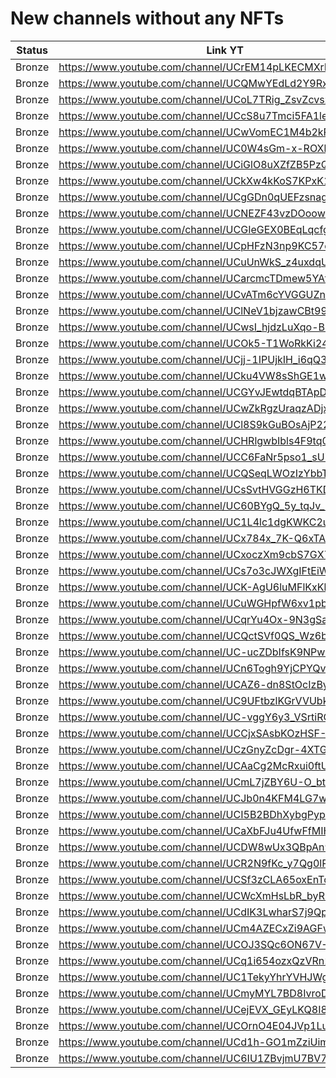 # New channels without any NFTs

| Status | Link YT | Link Channel |
| --- | --- | --- |
| Bronze | https://www.youtube.com/channel/UCrEM14pLKECMXrNWZJSIhVQ | https://gleev.xyz/channel/62745 |
| Bronze | https://www.youtube.com/channel/UCQMwYEdLd2Y9RxpIZfanuFA | https://gleev.xyz/channel/63714 |
| Bronze | https://www.youtube.com/channel/UCoL7TRig_ZsvZcvsz78P0oQ | https://gleev.xyz/channel/63772 |
| Bronze | https://www.youtube.com/channel/UCcS8u7Tmci5FA1lew81pSGA | https://gleev.xyz/channel/63773 |
| Bronze | https://www.youtube.com/channel/UCwVomEC1M4b2kRm8gedSsmQ | https://gleev.xyz/channel/63774 |
| Bronze | https://www.youtube.com/channel/UC0W4sGm-x-ROXlloFPLGmgA | https://gleev.xyz/channel/63782 |
| Bronze | https://www.youtube.com/channel/UCiGlO8uXZfZB5PzQUH48i1Q | https://gleev.xyz/channel/63784 |
| Bronze | https://www.youtube.com/channel/UCkXw4kKoS7KPxK1Bk2v-YzQ | https://gleev.xyz/channel/63789 |
| Bronze | https://www.youtube.com/channel/UCgGDn0qUEFzsnag3cTV7DYA | https://gleev.xyz/channel/63793 |
| Bronze | https://www.youtube.com/channel/UCNEZF43vzDOoowUDv_decOg | https://gleev.xyz/channel/63798 |
| Bronze | https://www.youtube.com/channel/UCGIeGEX0BEqLqcfg68ZrfFA | https://gleev.xyz/channel/63799 |
| Bronze | https://www.youtube.com/channel/UCpHFzN3np9KC57dBgdI_wmg | https://gleev.xyz/channel/63806 |
| Bronze | https://www.youtube.com/channel/UCuUnWkS_z4uxdqUqbAYeGHw | https://gleev.xyz/channel/63809 |
| Bronze | https://www.youtube.com/channel/UCarcmcTDmew5YAtJ-UrEV2Q | https://gleev.xyz/channel/63815 |
| Bronze | https://www.youtube.com/channel/UCvATm6cYVGGUZnHHqCsSrBA | https://gleev.xyz/channel/63820 |
| Bronze | https://www.youtube.com/channel/UClNeV1bjzawCBt99feZRFgg | https://gleev.xyz/channel/63821 |
| Bronze | https://www.youtube.com/channel/UCwsI_hjdzLuXqo-B1_bGO_w | https://gleev.xyz/channel/63822 |
| Bronze | https://www.youtube.com/channel/UCOk5-T1WoRkKi24IhMOFISw | https://gleev.xyz/channel/63828 |
| Bronze | https://www.youtube.com/channel/UCjj-1IPUjkIH_i6qQ37vOFQ | https://gleev.xyz/channel/63829 |
| Bronze | https://www.youtube.com/channel/UCku4VW8sShGE1wI_R0RNtCQ | https://gleev.xyz/channel/63832 |
| Bronze | https://www.youtube.com/channel/UCGYvJEwtdqBTApDphuHAksA | https://gleev.xyz/channel/63833 |
| Bronze | https://www.youtube.com/channel/UCwZkRgzUraqzADjxZYkVLIw | https://gleev.xyz/channel/63834 |
| Bronze | https://www.youtube.com/channel/UCl8S9kGuBOsAjP22D2Zjd7A | https://gleev.xyz/channel/63839 |
| Bronze | https://www.youtube.com/channel/UCHRlgwbIbls4F9tq0Ma74kQ | https://gleev.xyz/channel/63847 |
| Bronze | https://www.youtube.com/channel/UCC6FaNr5pso1_sU74LhR1Qw | https://gleev.xyz/channel/63849 |
| Bronze | https://www.youtube.com/channel/UCQSeqLWOzIzYbbTl8Lx05YA | https://gleev.xyz/channel/63851 |
| Bronze | https://www.youtube.com/channel/UCsSvtHVGGzH6TKDPhrm5WFA | https://gleev.xyz/channel/63853 |
| Bronze | https://www.youtube.com/channel/UC60BYgQ_5y_tqJv_PeUrjQA | https://gleev.xyz/channel/63861 |
| Bronze | https://www.youtube.com/channel/UC1L4lc1dgKWKC2uzgtAco9w | https://gleev.xyz/channel/63870 |
| Bronze | https://www.youtube.com/channel/UCx784x_7K-Q6xTAgl89yDNA | https://gleev.xyz/channel/63872 |
| Bronze | https://www.youtube.com/channel/UCxoczXm9cbS7GX7dgP1jmTw | https://gleev.xyz/channel/63873 |
| Bronze | https://www.youtube.com/channel/UCs7o3cJWXgIFtEiWCLAmS4Q | https://gleev.xyz/channel/63879 |
| Bronze | https://www.youtube.com/channel/UCK-AgU6luMFlKxKbWLRM-SA | https://gleev.xyz/channel/63881 |
| Bronze | https://www.youtube.com/channel/UCuWGHpfW6xv1pbDVZb5-KYw | https://gleev.xyz/channel/63884 |
| Bronze | https://www.youtube.com/channel/UCqrYu4Ox-9N3gSaxQtbeDaw | https://gleev.xyz/channel/63887 |
| Bronze | https://www.youtube.com/channel/UCQctSVf0QS_Wz6brmZHmeyQ | https://gleev.xyz/channel/63888 |
| Bronze | https://www.youtube.com/channel/UC-ucZDbIfsK9NPwuN-DDRHA | https://gleev.xyz/channel/63890 |
| Bronze | https://www.youtube.com/channel/UCn6Togh9YjCPYQv6GHfHUlA | https://gleev.xyz/channel/63895 |
| Bronze | https://www.youtube.com/channel/UCAZ6-dn8StOcIzBym7Tf0Zw | https://gleev.xyz/channel/63897 |
| Bronze | https://www.youtube.com/channel/UC9UFtbzlKGrVVUbkXLuzypQ | https://gleev.xyz/channel/63898 |
| Bronze | https://www.youtube.com/channel/UC-vggY6y3_VSrtiRQgsH3Tg | https://gleev.xyz/channel/63900 |
| Bronze | https://www.youtube.com/channel/UCCjxSAsbKOzHSF-H3wPhATQ | https://gleev.xyz/channel/63902 |
| Bronze | https://www.youtube.com/channel/UCzGnyZcDgr-4XTG8iNheXhQ | https://gleev.xyz/channel/63911 |
| Bronze | https://www.youtube.com/channel/UCAaCg2McRxui0ftUQDVrTkg | https://gleev.xyz/channel/63924 |
| Bronze | https://www.youtube.com/channel/UCmL7jZBY6U-O_btA8deOzXg | https://gleev.xyz/channel/63926 |
| Bronze | https://www.youtube.com/channel/UCJb0n4KFM4LG7wKEhiSJ79Q | https://gleev.xyz/channel/63927 |
| Bronze | https://www.youtube.com/channel/UCI5B2BDhXybgPypMV1v1v8g | https://gleev.xyz/channel/63928 |
| Bronze | https://www.youtube.com/channel/UCaXbFJu4UfwFfMIHuoZz8aw | https://gleev.xyz/channel/63931 |
| Bronze | https://www.youtube.com/channel/UCDW8wUx3QBpAn9oayhK9pJA | https://gleev.xyz/channel/63935 |
| Bronze | https://www.youtube.com/channel/UCR2N9fKc_y7Qg0lP9V9JvmA | https://gleev.xyz/channel/63936 |
| Bronze | https://www.youtube.com/channel/UCSf3zCLA65oxEnToxO9QKjg | https://gleev.xyz/channel/63938 |
| Bronze | https://www.youtube.com/channel/UCWcXmHsLbR_byRB6z7c9Kag | https://gleev.xyz/channel/63939 |
| Bronze | https://www.youtube.com/channel/UCdIK3LwharS7j9QpEyElw6w | https://gleev.xyz/channel/63940 |
| Bronze | https://www.youtube.com/channel/UCm4AZECxZi9AGFwccgG8oOQ | https://gleev.xyz/channel/63942 |
| Bronze | https://www.youtube.com/channel/UCOJ3SQc6ON67V-NK_lHflNA | https://gleev.xyz/channel/63946 |
| Bronze | https://www.youtube.com/channel/UCq1i654ozxQzVRn22OhO4cQ | https://gleev.xyz/channel/63950 |
| Bronze | https://www.youtube.com/channel/UC1TekyYhrYVHJWgpFavtOOw | https://gleev.xyz/channel/63952 |
| Bronze | https://www.youtube.com/channel/UCmyMYL7BD8IvroDvH6koblw | https://gleev.xyz/channel/63956 |
| Bronze | https://www.youtube.com/channel/UCejEVX_GEyLKQ8I8P1XdVvQ | https://gleev.xyz/channel/63957 |
| Bronze | https://www.youtube.com/channel/UCOrnO4E04JVp1LujYB1Mybw | https://gleev.xyz/channel/63962 |
| Bronze | https://www.youtube.com/channel/UCd1h-GO1mZziUimGwoNUKyg | https://gleev.xyz/channel/63966 |
| Bronze | https://www.youtube.com/channel/UC6IU1ZBvjmU7BV7s1CnbF4w | https://gleev.xyz/channel/63968 |